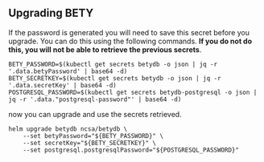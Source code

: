 ## Upgrading BETY

If the password is generated you will need to save this secret before you upgrade. You can do this using the following commands. **If you do not do this, you will not be able to retrieve the previous secrets**.

```
BETY_PASSWORD=$(kubectl get secrets betydb -o json | jq -r '.data.betyPassword' | base64 -d)
BETY_SECRETKEY=$(kubectl get secrets betydb -o json | jq -r '.data.secretKey' | base64 -d)
POSTGRESQL_PASSWORD=$(kubectl get secrets betydb-postgresql -o json | jq -r '.data."postgresql-password"' | base64 -d)
```

now you can upgrade and use the secrets retrieved.

```
helm upgrade betydb ncsa/betydb \
    --set betyPassword="${BETY_PASSWORD}" \
    --set secretKey="${BETY_SECRETKEY}" \
    --set postgresql.postgresqlPassword="${POSTGRESQL_PASSWORD}"
```
